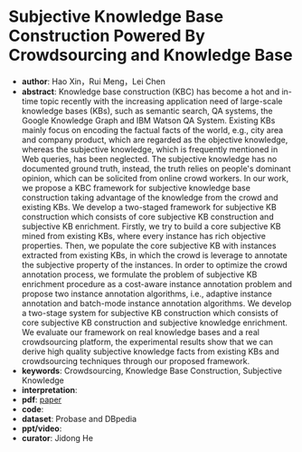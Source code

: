 # Subjective Knowledge Base Construction Powered By Crowdsourcing and Knowledge Base

- **author**:  Hao Xin，Rui Meng，Lei Chen
- **abstract**: Knowledge base construction (KBC) has become a hot and in-time topic recently with the increasing application need of large-scale knowledge bases (KBs), such as semantic search, QA systems, the Google Knowledge Graph and IBM Watson QA System. Existing KBs mainly focus on encoding the factual facts of the world, e.g., city area and company product, which are regarded as the objective knowledge, whereas the subjective knowledge, which is frequently mentioned in Web queries, has been neglected. The subjective knowledge has no documented ground truth, instead, the truth relies on people's dominant opinion, which can be solicited from online crowd workers. In our work, we propose a KBC framework for subjective knowledge base construction taking advantage of the knowledge from the crowd and existing KBs. We develop a two-staged framework for subjective KB construction which consists of core subjective KB construction and subjective KB enrichment. Firstly, we try to build a core subjective KB mined from existing KBs, where every instance has rich objective properties. Then, we populate the core subjective KB with instances extracted from existing KBs, in which the crowd is leverage to annotate the subjective property of the instances. In order to optimize the crowd annotation process, we formulate the problem of subjective KB enrichment procedure as a cost-aware instance annotation problem and propose two instance annotation algorithms, i.e., adaptive instance annotation and batch-mode instance annotation algorithms. We develop a two-stage system for subjective KB construction which consists of core subjective KB construction and subjective knowledge enrichment. We evaluate our framework on real knowledge bases and a real crowdsourcing platform, the experimental results show that we can derive high quality subjective knowledge facts from existing KBs and crowdsourcing techniques through our proposed framework.
- **keywords**: Crowdsourcing, Knowledge Base Construction, Subjective Knowledge
- **interpretation**:
- **pdf**: [paper](https://www.researchgate.net/publication/325371419_Subjective_Knowledge_Base_Construction_Powered_By_Crowdsourcing_and_Knowledge_Base)
- **code**: 
- **dataset**: Probase and DBpedia
- **ppt/video**:
- **curator**: Jidong He
